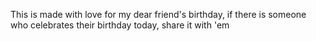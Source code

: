 This is made with love for my dear friend's birthday, if there is someone who celebrates their birthday today, share it with 'em
